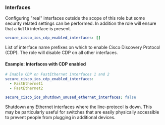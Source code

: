 ### Interfaces

Configuring "real" interfaces outside the scope of this role but some security related settings can be performed. In
addition the role will ensure that a `Null0` interface is present.

```yaml
secure_cisco_ios_cdp_enabled_interfaces: []
```

List of interface name prefixes on which to enable Cisco Discovery Protocol (CDP). The role will disable CDP on 
all other interfaces.

#### Example: Interfaces with CDP enabled

```yaml
# Enable CDP on FastEthernet interfaces 1 and 2
secure_cisco_ios_cdp_enabled_interfaces:
  - FastEthernet1
  - FastEthernet2
```

```yaml
secure_cisco_ios_shutdown_unused_ethernet_interfaces: false
```

Shutdown any Ethernet interfaces where the line-protocol is down. This may be particularly useful for switches
that are easily physically accessible to prevent people from plugging in additional devices. 

